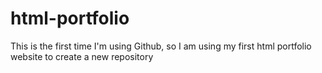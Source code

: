 # html-portfolio
This is the first time I'm using Github, so I am using my first html portfolio website to create a new repository
